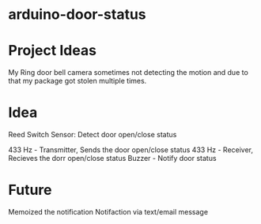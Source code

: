 # arduino-door-status

Project Ideas
==============
My Ring door bell camera sometimes not detecting the motion and due to that my package got stolen multiple times.


Idea
=====
Reed Switch Sensor: Detect door open/close status  

433 Hz - Transmitter, Sends the door open/close status 
433 Hz - Receiver, Recieves the dorr open/close status 
Buzzer - Notify door status 

Future
======
Memoized the notification 
Notifaction via text/email message

